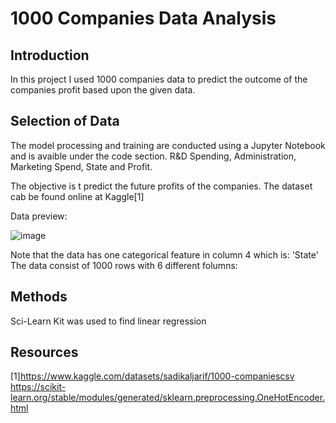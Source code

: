 # 1000 Companies Data Analysis

## Introduction
In this project I used 1000 companies data to predict the outcome of the companies profit based upon the given data. 
## Selection of Data
The model processing and training are conducted using a Jupyter Notebook and is avaible under the code section. R&D Spending, Administration, Marketing Spend, State and Profit.

The objective is t predict the future profits of the companies. The dataset cab be found online at Kaggle[1]

Data preview:

![image](https://github.com/MattFerrara/1000-Companies-Analysis/assets/90582699/afafb521-3d70-4996-af3b-f9134c53ee10)


Note that the data has one categorical feature in column 4 which is: 'State'
The data consist of 1000 rows with 6 different folumns: 
## Methods
Sci-Learn Kit was used to find linear regression 
## Resources
[1]https://www.kaggle.com/datasets/sadikaljarif/1000-companiescsv
https://scikit-learn.org/stable/modules/generated/sklearn.preprocessing.OneHotEncoder.html

